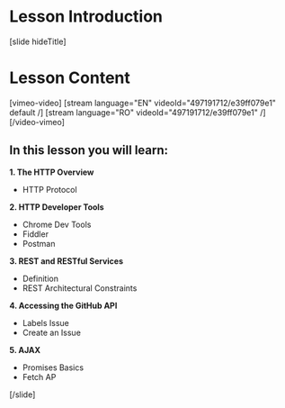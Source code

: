 # Lesson Introduction

[slide hideTitle]

# Lesson Content

[vimeo-video]
[stream language="EN" videoId="497191712/e39ff079e1" default /]
[stream language="RO" videoId="497191712/e39ff079e1"  /]
[/video-vimeo]

## In this lesson you will learn:

**1. The HTTP Overview​**

- HTTP Protocol

**2. HTTP Developer Tools**

- Chrome Dev Tools
- Fiddler
- Postman

**3. REST and RESTful Services​**

- Definition
- REST Architectural Constraints

**4. Accessing the GitHub API**

- Labels Issue
- Create an Issue

**5. AJAX**

-  Promises Basics
-  Fetch AP

[/slide]
